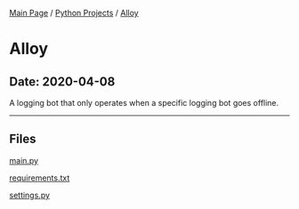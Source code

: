 [Main Page](/) / [Python Projects](/python) / [Alloy](/python/2020-04-08_Alloy)

# Alloy

## Date: 2020-04-08

A logging bot that only operates when a specific logging bot goes offline.

-----

## Files

[main.py](main.py)

[requirements.txt](requirements.txt)

[settings.py](settings.py)